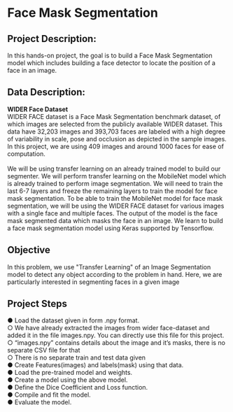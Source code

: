 <h1> Face Mask Segmentation </h1>
<h2> Project Description: </h2>
In this hands-on project, the goal is to build a Face Mask Segmentation model which includes building a face detector to locate the position of a face in an image.
<h2> Data Description: </h2>
<b> WIDER Face Dataset </b> <br>
WIDER FACE dataset is a Face Mask Segmentation benchmark dataset, of which images are selected from the publicly available WIDER dataset. 
This data have 32,203 images and 393,703 faces are labeled with a high degree of variability in scale, pose and occlusion as depicted in the sample images.
In this project, we are using 409 images and around 1000 faces for ease of computation. <br> <br>
We will be using transfer learning on an already trained model to build our segmenter. We will perform transfer learning on the MobileNet model which is already trained to perform image segmentation. 
We will need to train the last 6-7 layers and freeze the remaining layers to train the model for face mask segmentation. To be able to train the MobileNet model for face mask segmentation, 
we will be using the WIDER FACE dataset for various images with a single face and multiple faces. 
The output of the model is the face mask segmented data which masks the face in an image. We learn to build a face mask segmentation model using Keras supported by Tensorflow.
<h2> Objective </h2>
In this problem, we use "Transfer Learning" of an Image Segmentation model to detect any object according to the problem in hand.
Here, we are particularly interested in segmenting faces in a given image
<h2> Project Steps </h2>
● Load the dataset given in form .npy format. <br>
  ○ We have already extracted the images from wider face-dataset and added it in the file images.npy. You can directly use this file for this project.<br>
  ○ “images.npy” contains details about the image and it’s masks, there is no separate CSV file for that<br>
  ○ There is no separate train and test data given<br>
● Create Features(images) and labels(mask) using that data.<br>
● Load the pre-trained model and weights.<br>
● Create a model using the above model.<br>
● Define the Dice Coefficient and Loss function.<br>
● Compile and fit the model.<br>
● Evaluate the model.<br>
